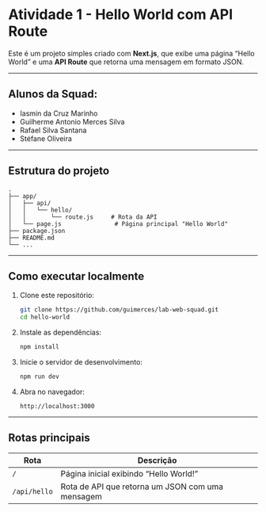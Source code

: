 # Atividade 1 - Hello World com API Route

Este é um projeto simples criado com **Next.js**, que exibe uma página “Hello World” e uma **API Route** que retorna uma mensagem em formato JSON.

---

## Alunos da Squad:
- Iasmin da Cruz Marinho
- Guilherme Antonio Merces Silva
- Rafael Silva Santana
- Stéfane Oliveira

---

## Estrutura do projeto

```
.
├── app/
│   ├── api/
│   │   └── hello/
│   │       └── route.js     # Rota da API
│   └── page.js               # Página principal "Hello World"
├── package.json
├── README.md
└── ...
```

---

## Como executar localmente

1. Clone este repositório:

   ```bash
   git clone https://github.com/guimerces/lab-web-squad.git
   cd hello-world
   ```

2. Instale as dependências:

   ```bash
   npm install
   ```

3. Inicie o servidor de desenvolvimento:

   ```bash
   npm run dev
   ```

4. Abra no navegador:

   ```
   http://localhost:3000
   ```

---

## Rotas principais

| Rota         | Descrição                                        |
| ------------ | ------------------------------------------------ |
| `/`          | Página inicial exibindo “Hello World!”           |
| `/api/hello` | Rota de API que retorna um JSON com uma mensagem |